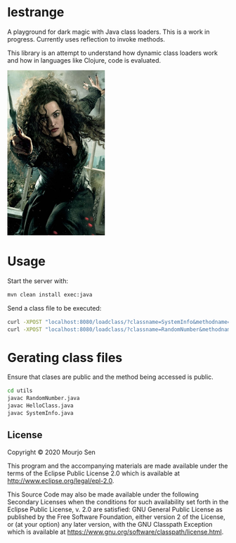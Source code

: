 # lestrange

A playground for dark magic with Java class loaders. This is a work in progress. Currently uses reflection to invoke methods. 

This library is an attempt to understand how dynamic class loaders work and how in languages like Clojure, code is evaluated.

![Bellatrix](/utils/bella.png)


# Usage

Start the server with:
```bash
mvn clean install exec:java
```

Send a class file to be executed:
```bash
curl -XPOST "localhost:8080/loadclass/?classname=SystemInfo&methodname=info" -F "file=@SystemInfo.class"
curl -XPOST "localhost:8080/loadclass/?classname=RandomNumber&methodname=sayHello" -F "file=@RandomNumber.class"
```

# Gerating class files
Ensure that clases are public and the method being accessed is public.
```bash
cd utils
javac RandomNumber.java
javac HelloClass.java
javac SystemInfo.java
```



## License

Copyright © 2020 Mourjo Sen

This program and the accompanying materials are made available under the
terms of the Eclipse Public License 2.0 which is available at
http://www.eclipse.org/legal/epl-2.0.

This Source Code may also be made available under the following Secondary
Licenses when the conditions for such availability set forth in the Eclipse
Public License, v. 2.0 are satisfied: GNU General Public License as published by
the Free Software Foundation, either version 2 of the License, or (at your
option) any later version, with the GNU Classpath Exception which is available
at https://www.gnu.org/software/classpath/license.html.
